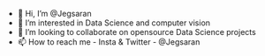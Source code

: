 - 👋 Hi, I’m @Jegsaran
- 👀 I’m interested in Data Science and computer vision
- 💞️ I’m looking to collaborate on opensource Data Science projects
- 📫 How to reach me - Insta & Twitter - @Jegsaran

<!---
Jegsaran/Jegsaran is a ✨ special ✨ repository because its `README.md` (this file) appears on your GitHub profile.
You can click the Preview link to take a look at your changes.
--->
